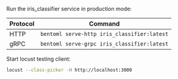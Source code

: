 Run the iris_classifier service in production mode:

| Protocol | Command                                     |
| -------- | ------------------------------------------- |
| HTTP     | `bentoml serve-http iris_classifier:latest` |
| gRPC     | `bentoml serve-grpc iris_classifier:latest` |

Start locust testing client:

```bash
locust --class-picker -H http://localhost:3000
```
